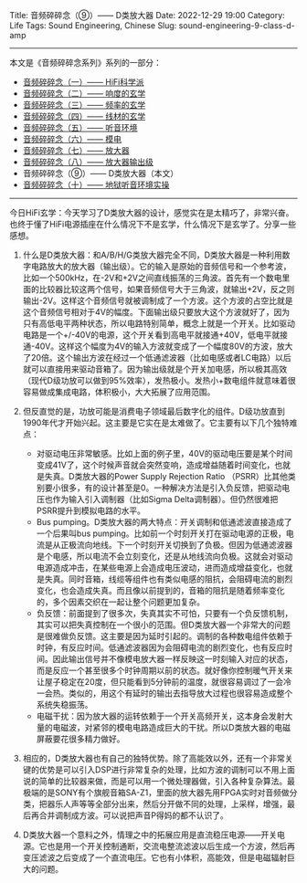 Title: 音频碎碎念（⑨）—— D类放大器
Date: 2022-12-29 19:00
Category: Life
Tags: Sound Engineering, Chinese
Slug: sound-engineering-9-class-d-amp


---

本文是《音频碎碎念系列》系列的一部分：

* [音频碎碎念（一）—— HiFi科学派](/audio-1.html)
* [音频碎碎念（二）—— 响度的玄学](/audio-2.html)
* [音频碎碎念（三）—— 频率的玄学](/audio-3.html)
* [音频碎碎念（四）—— 线材的玄学](/audio-4.html)
* [音频碎碎念（五）—— 听音环境](/audio-5.html)
* [音频碎碎念（六）—— 模电](/audio-6.html)
* [音频碎碎念（七）—— 放大器](/audio-7.html)
* [音频碎碎念（八）—— 放大器输出级](/audio-8.html)
* 音频碎碎念（⑨）—— D类放大器（本文）
* [音频碎碎念（十）—— 地狱听音环境实操](/audio-10.html)

---

今日HiFi玄学：今天学习了D类放大器的设计，感觉实在是太精巧了，非常兴奋。也终于懂了HiFi电源插座在什么情况下不是玄学，什么情况下是玄学了。分享一些感想。

1. 什么是D类放大器：和A/B/H/G类放大器完全不同，D类放大器是一种利用数字电路放大的放大器（输出级）。它的输入是原始的音频信号和一个参考波，比如一个500kHz，在-2V和+2V之间直线振荡的三角波。首先有一个数电里面的比较器比较这两个信号，如果音频信号大于三角波，就输出+2V，反之则输出-2V。这样这个音频信号就被调制成了一个方波。这个方波的占空比就是这个音频信号相对于4V的幅度。下面输出级只要放大这个方波就好了，因为只有高低电平两种状态，所以电路特别简单，概念上就是一个开关。比如驱动电路是一个+/-40V的电源，这个开关看到高电平就接通+40V，低电平就接通-40V。这样这个幅度为4V的输入方波就变成了一个幅度80V的方波，放大了20倍。这个输出方波在经过一个低通滤波器（比如电感或者LC电路）以后就可以直接用来驱动音箱了。因为输出级就是个开关加电感，所以极其高效（现代D级功放可以做到95%效率），发热极小。发热小+数电组件就意味着很容易做成集成电路，体积极小，大大拓展了应用范围。
2. 但反直觉的是，功放可能是消费电子领域最后数字化的组件。D级功放直到1990年代才开始兴起。这主要是它实在是太难做了。它主要有以下几个独特难点：

    * 对驱动电压非常敏感。比如上面的例子里，40V的驱动电压要是某个时间变成41V了，这个时候声音就会突然变响，造成增益随着时间变化，也就是失真。D类放大器的Power Supply Rejection Ratio （PSRR）比其他类别要小很多，有的设计甚至是0。一种解决方法是引入负反馈，把驱动电压也作为输入引入调制器（比如Sigma Delta调制器）。但仍然很难把PSRR提升到模拟电路的水平。
    * Bus pumping。D类放大器的两大特点：开关调制和低通滤波直接造成了一个后果叫bus pumping。比如前一个时刻开关打在驱动电源的正极，电流是从正极流向地线。下一个时刻开关切换到了负极。但因为低通滤波器是个电感，所以电流不会立刻变化，还是从地线流向负极。这就会对驱动电源造成冲击，在某些电源上会造成电压波动，进而造成增益变化，也就是失真。同时音箱，线缆等组件也有类似电感的阻抗，会阻碍电流的剧烈变化，也会造成失真。而且像以前提到的，音箱的阻抗是随着频率变化的，多个因素交织在一起让整个问题更加复杂。
    * 负反馈：前面提到了很多次，失真其实不可怕，只要有一个负反馈机制，其实可以把失真控制在一个很小的范围。但D类放大器一个非常大的问题是很难做负反馈。这主要是因为延时引起的。调制的各种数电组件依赖于时钟，有反应时间。低通滤波器因为会阻碍电流的剧烈变化，也有反应时间。因此输出信号并不像模电放大器一样反映这一时刻输入对应的状态，而是反应一个甚至很多个时钟周期以前的状态。就好像你控制暖气开关来让屋子稳定在20度，但只能看到5分钟前的温度，就很容易调过了一会冷一会热。类似的，用这个有延时的输出去指导放大过程也很容易造成整个系统失稳振荡。
    * 电磁干扰：因为放大器的运转依赖于一个开关高频开关，这本身会发射大量的电磁波，对紧邻的模电电路造成巨大的干扰。所以D类放大器的电磁屏蔽要花很多精力做好。

3. 相应的，D类放大器也有自己的独特优势。除了高能效以外，还有一个非常关键的优势是可以引入DSP进行非常复杂的处理，比如方波的调制可以不用上面说的简单的比较器来做，而是可以用一个微处理器做，引入各种复杂算法。最极端的是SONY有个旗舰音箱SA-Z1，里面的放大器先用FPGA实时对音频做分类，把器乐人声等等全部分出来，然后分开做不同的处理，上采样，增强，最后再合并调制成方波。可以说把声音P得妈的都不认识了。
4. D类放大器一个意料之外，情理之中的拓展应用是直流稳压电源——开关电源。它也是用一个开关控制通断，交流电整流滤波以后生成一个方波，然后再变压滤波之后变成了一个直流电压。它也有小体积，高能效，但是电磁辐射巨大的问题。